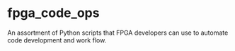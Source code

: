 # fpga_code_ops
An assortment of Python scripts that FPGA developers can use to automate code development and work flow.
